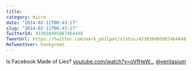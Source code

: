 ```yaml
---
title: 
category: micro
date: "2014-02-11T00:43:17"
slug: "2014-02-11T00:43:17"
TwitterId: 433038495087464448
TweetUrl: https://twitter.com/mark_philpot/status/433038495087464448
ReTweetUser: hankgreen
---
```


<i class="fa fa-retweet" aria-hidden="true"></i> Is Facebook Made of Lies? [youtube.com/watch?v=oVfHeW…](http://www.youtube.com/watch?v=oVfHeWTKjag) [@veritasium](https://twitter.com/veritasium)